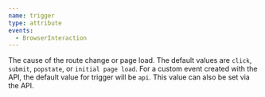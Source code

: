 ```yaml
---
name: trigger
type: attribute
events:
  - BrowserInteraction
---
```


The cause of the route change or page load. The default values are `click`, `submit`, `popstate`, or `initial page load`. For a custom event created with the API, the default value for trigger will be `api`. This value can also be set via the API.